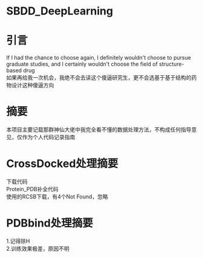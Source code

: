 # SBDD_DeepLearning
# 引言
If I had the chance to choose again, I definitely wouldn't choose to pursue graduate studies, and I certainly wouldn't choose the field of structure-based drug  
如果再给我一次机会，我绝不会去读这个傻逼研究生，更不会选基于基于结构的药物设计这种傻逼方向
# 摘要
本项目主要记载那群神仙大佬中我完全看不懂的数据处理方法，不构成任何指导意见，仅作为个人代码记录指南
# CrossDocked处理摘要
下载代码  
Protein_PDB补全代码  
使用的RCSB下载，有4个Not Found，忽略
# PDBbind处理摘要
1.记得除H  
2.训练效果极差，原因不明
